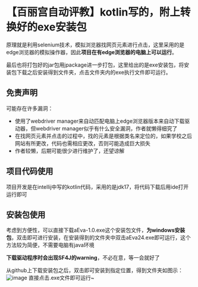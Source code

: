 # 【百丽宫自动评教】kotlin写的，附上转换好的exe安装包

原理就是利用selenium技术，模拟浏览器找网页元素进行点击，这里采用的是edge浏览器的模拟操作器，因此**项目在有edge浏览器的电脑上可以运行**。

最后也将打包好的jar包用jpackage进一步打包，这里给出的是exe安装包，将安装包下载之后安装得到文件夹，点击文件夹内的exe执行文件即可运行。

## 免责声明
可能存在许多漏洞：
- 使用了webdriver manager来自动匹配电脑上edge浏览器版本来自动下载驱动器，但webdriver manager似乎有什么安全漏洞，作者就懒得细究了
- 在找网页元素并点击的过程中，找的元素是根据类名来定位的，如果学校之后网站有所更改，代码也需相应更改，否则可能造成巨大损失
- 作者较懒，后期可能很少进行维护了，还望谅解

## 项目代码使用
项目开发是在intellij中写的kotlin代码，采用的是jdk17，将代码下载后用ide打开运行即可

## 安装包使用
考虑到方便性，可以直接下载aEva-1.0.exe这个安装包文件，**为windows安装包**，双击即可进行安装，在安装得到的文件夹中双击aEva24.exe即可运行，这个方法较为简便，不需要电脑有java环境

**下载驱动程序时会出现SF4J的warning**，不必在意，等一会就好了

从github上下载安装包之后，双击即可安装到指定位置，得到文件夹如图示：![image](https://github.com/user-attachments/assets/252af288-f1ee-47d4-ab6c-69a10bd77793)
直接点击.exe文件即可运行~
